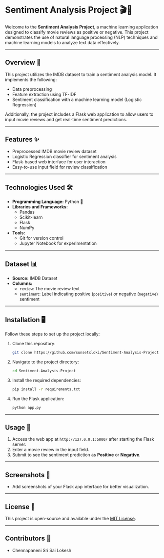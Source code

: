 
# **Sentiment Analysis Project** 🎬🧠

Welcome to the **Sentiment Analysis Project**, a machine learning application designed to classify movie reviews as positive or negative. This project demonstrates the use of natural language processing (NLP) techniques and machine learning models to analyze text data effectively.

---

## **Overview** 📄

This project utilizes the IMDB dataset to train a sentiment analysis model. It implements the following:
- Data preprocessing
- Feature extraction using TF-IDF
- Sentiment classification with a machine learning model (Logistic Regression)

Additionally, the project includes a Flask web application to allow users to input movie reviews and get real-time sentiment predictions.

---

## **Features** ✨

- Preprocessed IMDB movie review dataset
- Logistic Regression classifier for sentiment analysis
- Flask-based web interface for user interaction
- Easy-to-use input field for review classification

---

## **Technologies Used** 🛠️

- **Programming Language:** Python 🐍
- **Libraries and Frameworks:**
  - Pandas
  - Scikit-learn
  - Flask
  - NumPy
- **Tools:**
  - Git for version control
  - Jupyter Notebook for experimentation

---

## **Dataset** 📊

- **Source:** IMDB Dataset
- **Columns:**
  - `review`: The movie review text
  - `sentiment`: Label indicating positive (`positive`) or negative (`negative`) sentiment

---

## **Installation** 🖥️

Follow these steps to set up the project locally:

1. Clone this repository:
   ```bash
   git clone https://github.com/sunsetxloki/Sentiment-Analysis-Project.git
   ```
2. Navigate to the project directory:
   ```bash
   cd Sentiment-Analysis-Project
   ```
3. Install the required dependencies:
   ```bash
   pip install -r requirements.txt
   ```
4. Run the Flask application:
   ```bash
   python app.py
   ```

---

## **Usage** 🚀

1. Access the web app at `http://127.0.0.1:5000/` after starting the Flask server.
2. Enter a movie review in the input field.
3. Submit to see the sentiment prediction as **Positive** or **Negative**.

---

## **Screenshots** 📸

- Add screenshots of your Flask app interface for better visualization.

---

## **License** 📜

This project is open-source and available under the [MIT License](LICENSE).

---

## **Contributors** 🤝

- Chennapaneni Sri Sai Lokesh

